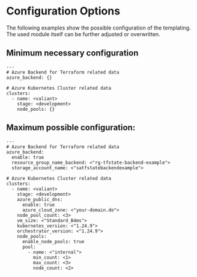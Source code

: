 # Configuration Options

The following examples show the possible configuration of the templating. The used module itself can be further adjusted or overwritten.

## Minimum necessary configuration

```
---
# Azure Backend for Terraform related data
azure_backend: {}

# Azure Kubernetes Cluster related data
clusters:
  - name: <valiant>
    stage: <development>
    node_pools: {}
```

## Maximum possible configuration:

```
---
# Azure Backend for Terraform related data
azure_backend:
  enable: true
  resource_group_name_backend: <"rg-tfstate-backend-example">
  storage_account_name: <"satfstatebackendexample">

# Azure Kubernetes Cluster related data
clusters:
  - name: <valiant>
    stage: <development>
    azure_public_dns:
      enable: true
      azure_cloud_zone: <"your-domain.de">
    node_pool_count: <3>
    vm_size: <"Standard_B4ms">
    kubernetes_version: <"1.24.9">
    orchestrator_version: <"1.24.9">
    node_pools:
      enable_node_pools: true
      pool:
        - name: <"internal">
          min_count: <1>
          max_count: <3>
          node_count: <2>

```

